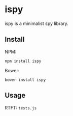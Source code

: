 ispy
====

ispy is a minimalist spy library.

## Install

NPM:

    npm install ispy

Bower:

    bower install ispy

## Usage

RTFT: `tests.js`